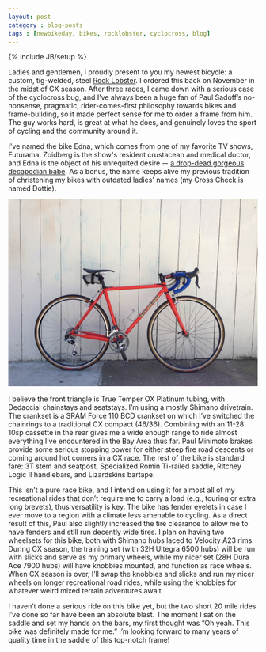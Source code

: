 ```yaml
---
layout: post
category : blog-posts
tags : [newbikeday, bikes, rocklobster, cyclocross, blog]
---
```

{% include JB/setup %}

Ladies and gentlemen, I proudly present to you my newest bicycle: a custom, tig-welded, steel [Rock Lobster](http://www.rocklobstercycles.com/). I ordered this back on November in the midst of CX season. After three races, I came down with a serious case of the cyclocross bug, and I’ve always been a huge fan of Paul Sadoff’s no-nonsense, pragmatic, rider-comes-first philosophy towards bikes and frame-building, so it made perfect sense for me to order a frame from him. The guy works hard, is great at what he does, and genuinely loves the sport of cycling and the community around it.

I've named the bike Edna, which comes from one of my favorite TV shows, Futurama. Zoidberg is the show's resident crustacean and medical doctor, and Edna is the object of his unrequited desire -- [a drop-dead gorgeous decapodian babe](http://futurama.wikia.com/wiki/Edna). As a bonus, the name keeps alive my previous tradition of christening my bikes with outdated ladies' names (my Cross Check is named Dottie).

![Rock Lobster CX](/images/rock_lobster_complete.jpg)

I believe the front triangle is True Temper OX Platinum tubing, with Dedacciai chainstays and seatstays. I’m using a mostly Shimano drivetrain. The crankset is a  SRAM Force 110 BCD crankset on which I’ve switched the chainrings to a traditional CX compact (46/36). Combining with an 11-28 10sp cassette in the rear gives me a wide enough range to ride almost everything I’ve encountered in the Bay Area thus far. Paul Minimoto brakes provide some serious stopping power for either steep fire road descents or coming around hot corners in a CX race. The rest of the bike is standard fare: 3T stem and seatpost, Specialized Romin Ti-railed saddle, Ritchey Logic II handlebars, and Lizardskins bartape.

This isn’t a pure race bike, and I intend on using it for almost all of my recreational rides that don’t require me to carry a load (e.g., touring or extra long brevets), thus versatility is key. The bike has fender eyelets in case I ever move to a region with a climate less amenable to cycling. As a direct result of this, Paul also slightly increased the tire clearance to allow me to have fenders and still run decently wide tires. I plan on having two wheelsets for this bike, both with Shimano hubs laced to Velocity A23 rims. During CX season, the training set (with 32H Ultegra 6500 hubs) will be run with slicks and serve as my primary wheels, while my nicer set (28H Dura Ace 7900 hubs) will have knobbies mounted, and function as race wheels. When CX season is over, I’ll swap the knobbies and slicks and run my nicer wheels on longer recreational road rides, while using the knobbies for whatever weird mixed terrain adventures await.

I haven’t done a serious ride on this bike yet, but the two short 20 mile rides I’ve done so far have been an absolute blast. The moment I sat on the saddle and set my hands on the bars, my first thought was “Oh yeah. This bike was definitely made for me.” I’m looking forward to many years of quality time in the saddle of this top-notch frame!

